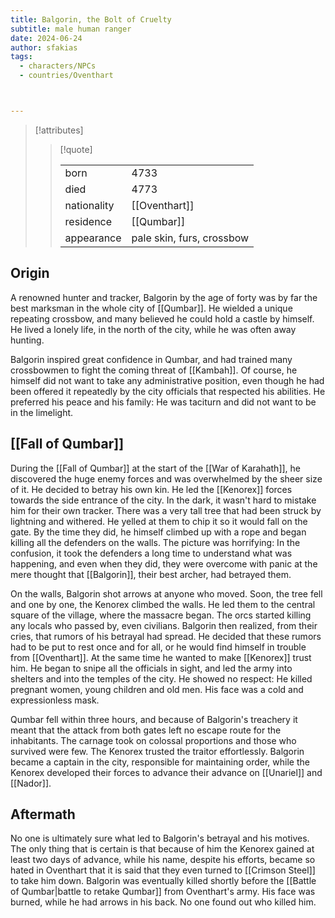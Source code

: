 ```yaml
---
title: Balgorin, the Bolt of Cruelty
subtitle: male human ranger
date: 2024-06-24
author: sfakias
tags:
  - characters/NPCs
  - countries/Oventhart



---
```

> [!attributes]
> 
> > [!quote]
> >
> > | | |
> > | --- | --- |
> > | born | 4733 |
> > | died | 4773 |
> > | nationality | [[Oventhart]] |
> > | residence | [[Qumbar]] |
> > | appearance | pale skin, furs, crossbow |

## Origin

A renowned hunter and tracker, Balgorin by the age of forty was by far the best marksman in the whole city of [[Qumbar]]. He wielded a unique repeating crossbow, and many believed he could hold a castle by himself. He lived a lonely life, in the north of the city, while he was often away hunting.

Balgorin inspired great confidence in Qumbar, and had trained many crossbowmen to fight the coming threat of [[Kambah]]. Of course, he himself did not want to take any administrative position, even though he had been offered it repeatedly by the city officials that respected his abilities. He preferred his peace and his family: He was taciturn and did not want to be in the limelight.

## [[Fall of Qumbar]]

During the [[Fall of Qumbar]] at the start of the [[War of Karahath]], he discovered the huge enemy forces and was overwhelmed by the sheer size of it. He decided to betray his own kin. He led the [[Kenorex]] forces towards the side entrance of the city. In the dark, it wasn't hard to mistake him for their own tracker. There was a very tall tree that had been struck by lightning and withered. He yelled at them to chip it so it would fall on the gate. By the time they did, he himself climbed up with a rope and began killing all the defenders on the walls. The picture was horrifying: In the confusion, it took the defenders a long time to understand what was happening, and even when they did, they were overcome with panic at the mere thought that [[Balgorin]], their best archer, had betrayed them.

On the walls, Balgorin shot arrows at anyone who moved. Soon, the tree fell and one by one, the Kenorex climbed the walls. He led them to the central square of the village, where the massacre began. The orcs started killing any locals who passed by, even civilians. Balgorin then realized, from their cries, that rumors of his betrayal had spread. He decided that these rumors had to be put to rest once and for all, or he would find himself in trouble from [[Oventhart]]. At the same time he wanted to make [[Kenorex]] trust him. He began to snipe all the officials in sight, and led the army into shelters and into the temples of the city. He showed no respect: He killed pregnant women, young children and old men. His face was a cold and expressionless mask.

Qumbar fell within three hours, and because of Balgorin's treachery it meant that the attack from both gates left no escape route for the inhabitants. The carnage took on colossal proportions and those who survived were few. The Kenorex trusted the traitor effortlessly. Balgorin became a captain in the city, responsible for maintaining order, while the Kenorex developed their forces to advance their advance on [[Unariel]] and [[Nador]].

## Aftermath

No one is ultimately sure what led to Balgorin's betrayal and his motives. The only thing that is certain is that because of him the Kenorex gained at least two days of advance, while his name, despite his efforts, became so hated in Oventhart that it is said that they even turned to [[Crimson Steel]] to take him down. Balgorin was eventually killed shortly before the [[Battle of Qumbar|battle to retake Qumbar]] from Oventhart's army. His face was burned, while he had arrows in his back. No one found out who killed him.